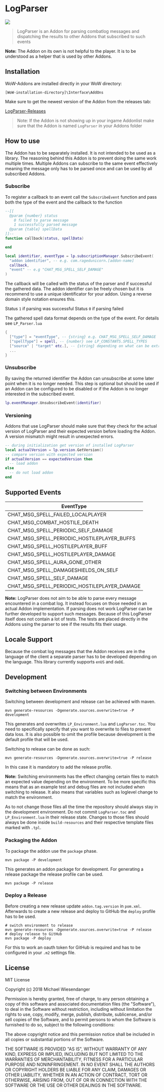 # LogParser

![](/Docs/raged_unicorn_logo.png)

> LogParser is an Addon for parsing combatlog messages and dispatching the results to other Addons that subscribed to such events

**Note:** The Addon on its own is not helpful to the player. It is to be understood as a helper that is used by other Addons.

## Installation

WoW-Addons are installed directly in your WoW directory:

`[WoW-installation-directory]\Interface\AddOns`

Make sure to get the newest version of the Addon from the releases tab:

[LogParser-Releases](https://github.com/RagedUnicorn/wow-logparser/releases)

> Note: If the Addon is not showing up in your ingame Addonlist make sure that the Addon is named `LogParser` in your Addons folder

## How to use

The Addon has to be separately installed. It is not intended to be used as a library. The reasoning behind this Addon is to prevent doing the same work multiple times. Multiple Addons can subscribe to the same event effectively meaning the message only has to be parsed once and can be used by all subscribed Addons.

### Subscribe

To register a callback to an event call the `SubscribeEvent` function and pass both the type of the event and the callback to the function

```lua
--[[
  @param {number} status
    0 failed to parse message
    1 successfully parsed message
  @param {table} spellData
]]--
function callback(status, spellData)

end

local identifier, eventType = lp.subscriptionManager.SubscribeEvent(
  "addon identifier", -- e.g. com.ragedunicorn.[addon-name]
  callback,
  "event" -- e.g "CHAT_MSG_SPELL_SELF_DAMAGE"
)
```

The callback will be called with the status of the parser and if successful the gathered data. The addon identifier can be freely chosen but it is recommend to use a unique identificator for your addon. Using a reverse domain style notation ensures this.

Status `1` if parsing was successful
Status `0` if parsing failed

The gathered spell data format depends on the type of the event. For details see `LP_Parser.lua`

```lua
{
  ["type"] = "eventType", -- {string} e.g. CHAT_MSG_SPELL_SELF_DAMAGE
  ["spellType"] = spell, -- {number} see LP_CONSTANTS.SPELL_TYPES
  ["source" | "target" etc.], -- {string} depending on what can be extracted from the message
  ...
}
```

### Unsubscribe

By saving the returned identifier the Addon can unsubscribe at some later point when it is no longer needed. This step is optional but should be used if an Addon can be configured to be disabled or if the Addon is no longer interested in the subscribed event.

```lua
lp.eventManager.UnsubscribeEvent(identifier)
```

### Versioning

Addons that use LogParser should make sure that they check for the actual version of LogParser and their expected version before loading the Addon. A version mismatch might result in unexpected errors.

```lua
-- during initialization get version of installed LogParser
local actualVersion = lp.version.GetVersion()
-- compare version with expected version
if actualVersion == expectedVersion then
  -- load addon
else
  -- do not load addon
end
```

## Supported Events

| EventType                                    |
| -------------------------------------------- |
| CHAT_MSG_SPELL_FAILED_LOCALPLAYER            |
| CHAT_MSG_COMBAT_HOSTILE_DEATH                |
| CHAT_MSG_SPELL_PERIODIC_SELF_DAMAGE          |
| CHAT_MSG_SPELL_PERIODIC_HOSTILEPLAYER_BUFFS  |
| CHAT_MSG_SPELL_HOSTILEPLAYER_BUFF            |
| CHAT_MSG_SPELL_HOSTILEPLAYER_DAMAGE          |
| CHAT_MSG_SPELL_AURA_GONE_OTHER               |
| CHAT_MSG_SPELL_DAMAGESHIELDS_ON_SELF         |
| CHAT_MSG_SPELL_SELF_DAMAGE                   |
| CHAT_MSG_SPELL_PERIODIC_HOSTILEPLAYER_DAMAGE |

**Note:** LogParser does not aim to be able to parse every message encountered in a combat log. It instead focuses on those needed in an actual Addon implementation. If parsing does not work LogParser can be further developed to support such messages. Because of this LogParser itself does not contain a lot of tests. The tests are placed directly in the Addons using the parser to see if the results fits their usage.

## Locale Support

Because the combat log messages that the Addon receives are in the language of the client a separate parser has to be developed depending on the language. This library currently supports `enUS` and `deDE`.

## Development

### Switching between Environments

Switching between development and release can be achieved with maven.

```
mvn generate-resources -Dgenerate.sources.overwrite=true -P development
```

This generates and overwrites `LP_Environment.lua` and `LogParser.toc`. You need to specifically specify that you want to overwrite to files to prevent data loss. It is also possible to omit the profile because development is the default profile that will be used.

Switching to release can be done as such:

```
mvn generate-resources -Dgenerate.sources.overwrite=true -P release
```

In this case it is mandatory to add the release profile.

**Note:** Switching environments has the effect changing certain files to match an expected value depending on the environment. To be more specific this means that as an example test and debug files are not included when switching to release. It also means that variables such as loglevel change to match the environment.

As to not change those files all the time the repository should always stay in the development environment. Do not commit `LogParser.toc` and `LP_Environment.lua` in their release state. Changes to those files should always be done inside `build-resources` and their respective template files marked with `.tpl`.

### Packaging the Addon

To package the addon use the `package` phase.

```
mvn package -P development
```

This generates an addon package for development. For generating a release package the release profile can be used.

```
mvn package -P release
```

### Deploy a Release

Before creating a new release update `addon.tag.version` in `pom.xml`. Afterwards to create a new release and deploy to GitHub the `deploy` profile has to be used.

```
# switch environment to release
mvn generate-resources -Dgenerate.sources.overwrite=true -P release
# deploy release to GitHub
mvn package -P deploy
```

For this to work an oauth token for GitHub is required and has to be configured in your `.m2` settings file.

## License

MIT License

Copyright (c) 2018 Michael Wiesendanger

Permission is hereby granted, free of charge, to any person obtaining a copy
of this software and associated documentation files (the "Software"), to deal
in the Software without restriction, including without limitation the rights
to use, copy, modify, merge, publish, distribute, sublicense, and/or sell
copies of the Software, and to permit persons to whom the Software is
furnished to do so, subject to the following conditions:

The above copyright notice and this permission notice shall be included in all
copies or substantial portions of the Software.

THE SOFTWARE IS PROVIDED "AS IS", WITHOUT WARRANTY OF ANY KIND, EXPRESS OR
IMPLIED, INCLUDING BUT NOT LIMITED TO THE WARRANTIES OF MERCHANTABILITY,
FITNESS FOR A PARTICULAR PURPOSE AND NONINFRINGEMENT. IN NO EVENT SHALL THE
AUTHORS OR COPYRIGHT HOLDERS BE LIABLE FOR ANY CLAIM, DAMAGES OR OTHER
LIABILITY, WHETHER IN AN ACTION OF CONTRACT, TORT OR OTHERWISE, ARISING FROM,
OUT OF OR IN CONNECTION WITH THE SOFTWARE OR THE USE OR OTHER DEALINGS IN THE
SOFTWARE.
